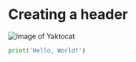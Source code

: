 # Creating a header

![Image of Yaktocat](https://octodex.github.com/images/yaktocat.png)
```Python
print('Hello, World!')
```
